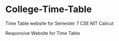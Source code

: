 # College-Time-Table
Time Table website for Semester 7 CSE NIT Calicut

Responsive Website for Time Table
